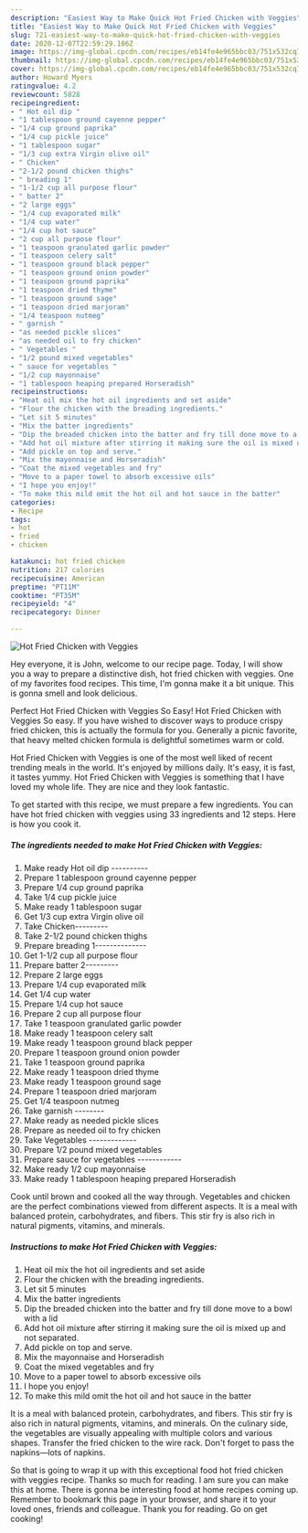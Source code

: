 ```yaml
---
description: "Easiest Way to Make Quick Hot Fried Chicken with Veggies"
title: "Easiest Way to Make Quick Hot Fried Chicken with Veggies"
slug: 721-easiest-way-to-make-quick-hot-fried-chicken-with-veggies
date: 2020-12-07T22:59:29.106Z
image: https://img-global.cpcdn.com/recipes/eb14fe4e965bbc03/751x532cq70/hot-fried-chicken-with-veggies-recipe-main-photo.jpg
thumbnail: https://img-global.cpcdn.com/recipes/eb14fe4e965bbc03/751x532cq70/hot-fried-chicken-with-veggies-recipe-main-photo.jpg
cover: https://img-global.cpcdn.com/recipes/eb14fe4e965bbc03/751x532cq70/hot-fried-chicken-with-veggies-recipe-main-photo.jpg
author: Howard Myers
ratingvalue: 4.2
reviewcount: 5828
recipeingredient:
- " Hot oil dip "
- "1 tablespoon ground cayenne pepper"
- "1/4 cup ground paprika"
- "1/4 cup pickle juice"
- "1 tablespoon sugar"
- "1/3 cup extra Virgin olive oil"
- " Chicken"
- "2-1/2 pound chicken thighs"
- " breading 1"
- "1-1/2 cup all purpose flour"
- " batter 2"
- "2 large eggs"
- "1/4 cup evaporated milk"
- "1/4 cup water"
- "1/4 cup hot sauce"
- "2 cup all purpose flour"
- "1 teaspoon granulated garlic powder"
- "1 teaspoon celery salt"
- "1 teaspoon ground black pepper"
- "1 teaspoon ground onion powder"
- "1 teaspoon ground paprika"
- "1 teaspoon dried thyme"
- "1 teaspoon ground sage"
- "1 teaspoon dried marjoram"
- "1/4 teaspoon nutmeg"
- " garnish "
- "as needed pickle slices"
- "as needed oil to fry chicken"
- " Vegetables "
- "1/2 pound mixed vegetables"
- " sauce for vegetables "
- "1/2 cup mayonnaise"
- "1 tablespoon heaping prepared Horseradish"
recipeinstructions:
- "Heat oil mix the hot oil ingredients and set aside"
- "Flour the chicken with the breading ingredients."
- "Let sit 5 minutes"
- "Mix the batter ingredients"
- "Dip the breaded chicken into the batter and fry till done move to a bowl with a lid"
- "Add hot oil mixture after stirring it making sure the oil is mixed up and not separated."
- "Add pickle on top and serve."
- "Mix the mayonnaise and Horseradish"
- "Coat the mixed vegetables and fry"
- "Move to a paper towel to absorb excessive oils"
- "I hope you enjoy!"
- "To make this mild omit the hot oil and hot sauce in the batter"
categories:
- Recipe
tags:
- hot
- fried
- chicken

katakunci: hot fried chicken 
nutrition: 217 calories
recipecuisine: American
preptime: "PT11M"
cooktime: "PT35M"
recipeyield: "4"
recipecategory: Dinner

---
```



![Hot Fried Chicken with Veggies](https://img-global.cpcdn.com/recipes/eb14fe4e965bbc03/751x532cq70/hot-fried-chicken-with-veggies-recipe-main-photo.jpg)

Hey everyone, it is John, welcome to our recipe page. Today, I will show you a way to prepare a distinctive dish, hot fried chicken with veggies. One of my favorites food recipes. This time, I'm gonna make it a bit unique. This is gonna smell and look delicious.

Perfect Hot Fried Chicken with Veggies So Easy! Hot Fried Chicken with Veggies So easy. If you have wished to discover ways to produce crispy fried chicken, this is actually the formula for you. Generally a picnic favorite, that heavy melted chicken formula is delightful sometimes warm or cold.

Hot Fried Chicken with Veggies is one of the most well liked of recent trending meals in the world. It's enjoyed by millions daily. It's easy, it is fast, it tastes yummy. Hot Fried Chicken with Veggies is something that I have loved my whole life. They are nice and they look fantastic.


To get started with this recipe, we must prepare a few ingredients. You can have hot fried chicken with veggies using 33 ingredients and 12 steps. Here is how you cook it.

<!--inarticleads1-->

##### The ingredients needed to make Hot Fried Chicken with Veggies:

1. Make ready  Hot oil dip ----------
1. Prepare 1 tablespoon ground cayenne pepper
1. Prepare 1/4 cup ground paprika
1. Take 1/4 cup pickle juice
1. Make ready 1 tablespoon sugar
1. Get 1/3 cup extra Virgin olive oil
1. Take  Chicken---------
1. Take 2-1/2 pound chicken thighs
1. Prepare  breading 1--------------
1. Get 1-1/2 cup all purpose flour
1. Prepare  batter 2---------
1. Prepare 2 large eggs
1. Prepare 1/4 cup evaporated milk
1. Get 1/4 cup water
1. Prepare 1/4 cup hot sauce
1. Prepare 2 cup all purpose flour
1. Take 1 teaspoon granulated garlic powder
1. Make ready 1 teaspoon celery salt
1. Make ready 1 teaspoon ground black pepper
1. Prepare 1 teaspoon ground onion powder
1. Take 1 teaspoon ground paprika
1. Make ready 1 teaspoon dried thyme
1. Make ready 1 teaspoon ground sage
1. Prepare 1 teaspoon dried marjoram
1. Get 1/4 teaspoon nutmeg
1. Take  garnish --------
1. Make ready as needed pickle slices
1. Prepare as needed oil to fry chicken
1. Take  Vegetables -------------
1. Prepare 1/2 pound mixed vegetables
1. Prepare  sauce for vegetables ------------
1. Make ready 1/2 cup mayonnaise
1. Make ready 1 tablespoon heaping prepared Horseradish


Cook until brown and cooked all the way through. Vegetables and chicken are the perfect combinations viewed from different aspects. It is a meal with balanced protein, carbohydrates, and fibers. This stir fry is also rich in natural pigments, vitamins, and minerals. 

<!--inarticleads2-->

##### Instructions to make Hot Fried Chicken with Veggies:

1. Heat oil mix the hot oil ingredients and set aside
1. Flour the chicken with the breading ingredients.
1. Let sit 5 minutes
1. Mix the batter ingredients
1. Dip the breaded chicken into the batter and fry till done move to a bowl with a lid
1. Add hot oil mixture after stirring it making sure the oil is mixed up and not separated.
1. Add pickle on top and serve.
1. Mix the mayonnaise and Horseradish
1. Coat the mixed vegetables and fry
1. Move to a paper towel to absorb excessive oils
1. I hope you enjoy!
1. To make this mild omit the hot oil and hot sauce in the batter


It is a meal with balanced protein, carbohydrates, and fibers. This stir fry is also rich in natural pigments, vitamins, and minerals. On the culinary side, the vegetables are visually appealing with multiple colors and various shapes. Transfer the fried chicken to the wire rack. Don&#39;t forget to pass the napkins—lots of napkins. 

So that is going to wrap it up with this exceptional food hot fried chicken with veggies recipe. Thanks so much for reading. I am sure you can make this at home. There is gonna be interesting food at home recipes coming up. Remember to bookmark this page in your browser, and share it to your loved ones, friends and colleague. Thank you for reading. Go on get cooking!
